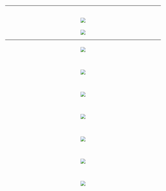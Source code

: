 <hr style="border-color:red;"><h1 align="center"><img src="https://github.com/user-attachments/assets/a32169c4-e04f-405e-8e13-8f894a1be1e5"></h1>

<h3 align="center"><picture><img src = "https://github.com/user-attachments/assets/e21b24ff-93b3-4d1e-886b-bf38ff644b67"></picture><br></h3><hr style="border-color:red;">

<h3 align="center"><picture><img src = "https://github.com/user-attachments/assets/65782e38-f210-4d60-819b-768de58e27ba"></picture></h3><br>
<h3 align="center"><picture><img src = "https://github.com/user-attachments/assets/e639e5a7-f213-4678-ae65-1ef9175a57f0"></picture></h3><br>
<h3 align="center"><picture><img src = "https://github.com/user-attachments/assets/b63cc010-310d-46ed-a4c9-acdbada3349b"></picture></h3><br>
<h3 align="center"><picture><img src = "https://github.com/user-attachments/assets/913e1962-3260-4668-a448-f4af90b078a0"></picture></h3><br>
<h3 align="center"><picture><img src = "https://github.com/user-attachments/assets/a2a9347c-190b-4db0-b9df-aea635fccdfa"></picture></h3><br>
<h3 align="center"><picture><img src = "https://github.com/user-attachments/assets/7ad8f16d-c97f-4a86-81b5-8f249289edc0"></picture></h3><br>
<h3 align="center"><picture><img src = "https://github.com/user-attachments/assets/7bb9a524-8e4e-48fe-9ce5-f3f4a76eb462"></picture></h3><br>
<h3 align="center"><picture><img src = ""></picture></h3><br>
<h3 align="center"><picture><img src = ""></picture></h3><br>
<h3 align="center"><picture><img src = ""></picture></h3><br>
<h3 align="center"><picture><img src = ""></picture></h3><br>
<h3 align="center"><picture><img src = ""></picture></h3><br>
<h3 align="center"><picture><img src = ""></picture></h3><br>
<h3 align="center"><picture><img src = ""></picture></h3><br>
<h3 align="center"><picture><img src = ""></picture></h3><br>
